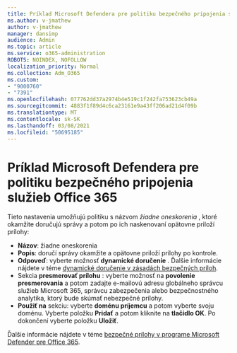 ```yaml
---
title: Príklad Microsoft Defendera pre politiku bezpečného pripojenia služieb Office 365
ms.author: v-jmathew
author: v-jmathew
manager: dansimp
audience: Admin
ms.topic: article
ms.service: o365-administration
ROBOTS: NOINDEX, NOFOLLOW
localization_priority: Normal
ms.collection: Adm_O365
ms.custom:
- "9000760"
- "7391"
ms.openlocfilehash: 077762dd37a2974b4e519c1f242fa753623cb49a
ms.sourcegitcommit: 4883f1f89d4c6ca23161e9a43ff206ad21d4f09b
ms.translationtype: MT
ms.contentlocale: sk-SK
ms.lasthandoff: 03/08/2021
ms.locfileid: "50695185"
---
```

# <a name="example-microsoft-defender-for-office-365-safe-attachment-policy"></a>Príklad Microsoft Defendera pre politiku bezpečného pripojenia služieb Office 365

Tieto nastavenia umožňujú politiku s názvom *žiadne oneskorenia* , ktoré okamžite doručujú správy a potom po ich naskenovaní opätovne priloží prílohy:

- **Názov**: žiadne oneskorenia
- **Popis**: doručí správy okamžite a opätovne priloží prílohy po kontrole.
- **Odpoveď**: vyberte možnosť **dynamické doručenie** . Ďalšie informácie nájdete v téme [dynamické doručenie v zásadách bezpečných príloh](https://go.microsoft.com/fwlink/?linkid=2092328).
- Sekcia **presmerovať prílohu** : vyberte možnosť na **povolenie presmerovania** a potom zadajte e-mailovú adresu globálneho správcu služieb Microsoft 365, správcu zabezpečenia alebo bezpečnostného analytika, ktorý bude skúmať nebezpečné prílohy.
- **Použiť na** sekciu: vyberte **doménu príjemcu** a potom vyberte svoju doménu. Vyberte položku **Pridať** a potom kliknite na **tlačidlo OK**. Po dokončení vyberte položku **Uložiť**.

Ďalšie informácie nájdete v téme [bezpečné prílohy v programe Microsoft Defender pre Office 365](https://go.microsoft.com/fwlink/?linkid=2092213).
